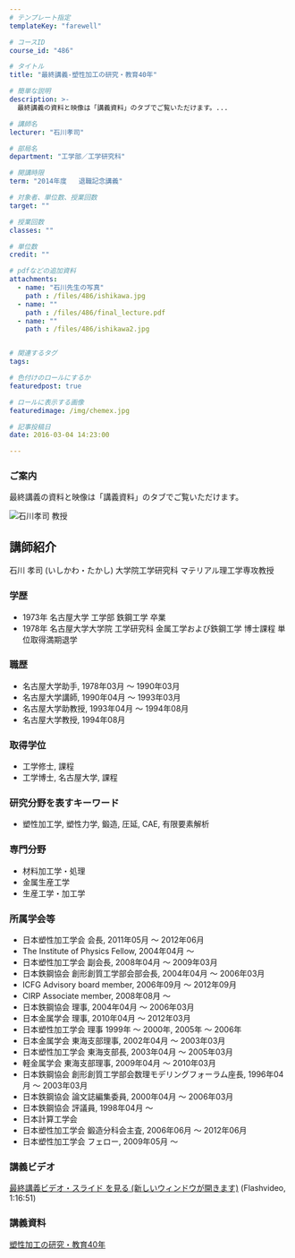 ```yaml
---
# テンプレート指定
templateKey: "farewell"

# コースID
course_id: "486"

# タイトル
title: "最終講義-塑性加工の研究・教育40年"

# 簡単な説明
description: >-
  最終講義の資料と映像は「講義資料」のタブでご覧いただけます。...

# 講師名
lecturer: "石川孝司"

# 部局名
department: "工学部／工学研究科"

# 開講時限
term: "2014年度	退職記念講義"

# 対象者、単位数、授業回数
target: ""

# 授業回数
classes: ""

# 単位数
credit: ""

# pdfなどの追加資料
attachments: 
  - name: "石川先生の写真" 
    path : /files/486/ishikawa.jpg
  - name: "" 
    path : /files/486/final_lecture.pdf
  - name: "" 
    path : /files/486/ishikawa2.jpg


# 関連するタグ
tags:

# 色付けのロールにするか
featuredpost: true

# ロールに表示する画像
featuredimage: /img/chemex.jpg

# 記事投稿日
date: 2016-03-04 14:23:00

---
```

### ご案内 

最終講義の資料と映像は「講義資料」のタブでご覧いただけます。

![石川孝司 教授](/files/486/ishikawa2.jpg) 
## 講師紹介

石川 孝司 (いしかわ・たかし) 大学院工学研究科 マテリアル理工学専攻教授 

### 学歴

  * 1973年 名古屋大学 工学部 鉄鋼工学 卒業
  * 1978年 名古屋大学大学院 工学研究科 金属工学および鉄鋼工学 博士課程 単位取得満期退学

### 職歴

  * 名古屋大学助手, 1978年03月 ～ 1990年03月
  * 名古屋大学講師, 1990年04月 ～ 1993年03月
  * 名古屋大学助教授, 1993年04月 ～ 1994年08月
  * 名古屋大学教授, 1994年08月

### 取得学位

  * 工学修士, 課程
  * 工学博士, 名古屋大学, 課程

### 研究分野を表すキーワード

  * 塑性加工学, 塑性力学, 鍛造, 圧延, CAE, 有限要素解析

### 専門分野

  * 材料加工学・処理
  * 金属生産工学
  * 生産工学・加工学

### 所属学会等

  * 日本塑性加工学会 会長, 2011年05月 ～ 2012年06月
  * The Institute of Physics Fellow, 2004年04月 ～ 
  * 日本塑性加工学会 副会長, 2008年04月 ～ 2009年03月
  * 日本鉄鋼協会 創形創質工学部会部会長, 2004年04月 ～ 2006年03月
  * ICFG Advisory board member, 2006年09月 ～ 2012年09月
  * CIRP Associate member, 2008年08月 ～ 
  * 日本鉄鋼協会 理事, 2004年04月 ～ 2006年03月
  * 日本金属学会 理事, 2010年04月 ～ 2012年03月
  * 日本塑性加工学会 理事 1999年 〜 2000年, 2005年 〜 2006年
  * 日本金属学会 東海支部理事, 2002年04月 ～ 2003年03月
  * 日本塑性加工学会 東海支部長, 2003年04月 ～ 2005年03月
  * 軽金属学会 東海支部理事, 2009年04月 ～ 2010年03月
  * 日本鉄鋼協会 創形創質工学部会数理モデリングフォーラム座長, 1996年04月 ～ 2003年03月
  * 日本鉄鋼協会 論文誌編集委員, 2000年04月 ～ 2006年03月
  * 日本鉄鋼協会 評議員, 1998年04月 ～ 
  * 日本計算工学会
  * 日本塑性加工学会 鍛造分科会主査, 2006年06月 ～ 2012年06月
  * 日本塑性加工学会 フェロー, 2009年05月 ～
### 講義ビデオ

[最終講義ビデオ・スライド を見る (新しいウィンドウが開きます)](http://nuvideo.media.nagoya-u.ac.jp/embed/d0552967f964acdceff82e592e34ed9edf14e112) (Flashvideo, 1:16:51) 

### 講義資料


[塑性加工の研究・教育40年](/files/486/final_lecture.pdf) 
